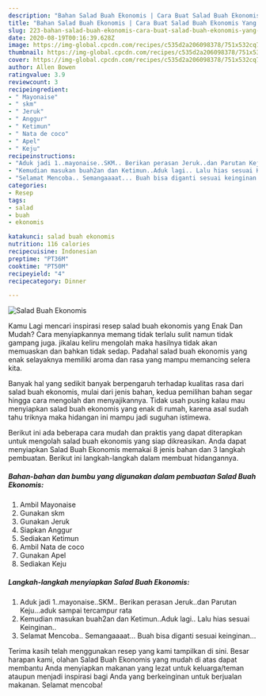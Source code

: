 ```yaml
---
description: "Bahan Salad Buah Ekonomis | Cara Buat Salad Buah Ekonomis Yang Enak Banget"
title: "Bahan Salad Buah Ekonomis | Cara Buat Salad Buah Ekonomis Yang Enak Banget"
slug: 223-bahan-salad-buah-ekonomis-cara-buat-salad-buah-ekonomis-yang-enak-banget
date: 2020-08-19T00:16:39.628Z
image: https://img-global.cpcdn.com/recipes/c535d2a206098378/751x532cq70/salad-buah-ekonomis-foto-resep-utama.jpg
thumbnail: https://img-global.cpcdn.com/recipes/c535d2a206098378/751x532cq70/salad-buah-ekonomis-foto-resep-utama.jpg
cover: https://img-global.cpcdn.com/recipes/c535d2a206098378/751x532cq70/salad-buah-ekonomis-foto-resep-utama.jpg
author: Allen Bowen
ratingvalue: 3.9
reviewcount: 3
recipeingredient:
- " Mayonaise"
- " skm"
- " Jeruk"
- " Anggur"
- " Ketimun"
- " Nata de coco"
- " Apel"
- " Keju"
recipeinstructions:
- "Aduk jadi 1..mayonaise..SKM.. Berikan perasan Jeruk..dan Parutan Keju...aduk sampai tercampur rata"
- "Kemudian masukan buah2an dan Ketimun..Aduk lagi.. Lalu hias sesuai Keinginan.."
- "Selamat Mencoba.. Semangaaaat... Buah bisa diganti sesuai keinginan..."
categories:
- Resep
tags:
- salad
- buah
- ekonomis

katakunci: salad buah ekonomis 
nutrition: 116 calories
recipecuisine: Indonesian
preptime: "PT36M"
cooktime: "PT50M"
recipeyield: "4"
recipecategory: Dinner

---
```



![Salad Buah Ekonomis](https://img-global.cpcdn.com/recipes/c535d2a206098378/751x532cq70/salad-buah-ekonomis-foto-resep-utama.jpg)

Kamu Lagi mencari inspirasi resep salad buah ekonomis yang Enak Dan Mudah? Cara menyiapkannya memang tidak terlalu sulit namun tidak gampang juga. jikalau keliru mengolah maka hasilnya tidak akan memuaskan dan bahkan tidak sedap. Padahal salad buah ekonomis yang enak selayaknya memiliki aroma dan rasa yang mampu memancing selera kita.



Banyak hal yang sedikit banyak berpengaruh terhadap kualitas rasa dari salad buah ekonomis, mulai dari jenis bahan, kedua pemilihan bahan segar hingga cara mengolah dan menyajikannya. Tidak usah pusing kalau mau menyiapkan salad buah ekonomis yang enak di rumah, karena asal sudah tahu triknya maka hidangan ini mampu jadi suguhan istimewa.


Berikut ini ada beberapa cara mudah dan praktis yang dapat diterapkan untuk mengolah salad buah ekonomis yang siap dikreasikan. Anda dapat menyiapkan Salad Buah Ekonomis memakai 8 jenis bahan dan 3 langkah pembuatan. Berikut ini langkah-langkah dalam membuat hidangannya.

<!--inarticleads1-->

##### Bahan-bahan dan bumbu yang digunakan dalam pembuatan Salad Buah Ekonomis:

1. Ambil  Mayonaise
1. Gunakan  skm
1. Gunakan  Jeruk
1. Siapkan  Anggur
1. Sediakan  Ketimun
1. Ambil  Nata de coco
1. Gunakan  Apel
1. Sediakan  Keju




<!--inarticleads2-->

##### Langkah-langkah menyiapkan Salad Buah Ekonomis:

1. Aduk jadi 1..mayonaise..SKM.. Berikan perasan Jeruk..dan Parutan Keju...aduk sampai tercampur rata
1. Kemudian masukan buah2an dan Ketimun..Aduk lagi.. Lalu hias sesuai Keinginan..
1. Selamat Mencoba.. Semangaaaat... Buah bisa diganti sesuai keinginan...




Terima kasih telah menggunakan resep yang kami tampilkan di sini. Besar harapan kami, olahan Salad Buah Ekonomis yang mudah di atas dapat membantu Anda menyiapkan makanan yang lezat untuk keluarga/teman ataupun menjadi inspirasi bagi Anda yang berkeinginan untuk berjualan makanan. Selamat mencoba!
